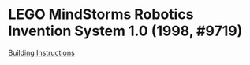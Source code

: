 # LEGO MindStorms Robotics Invention System 1.0 (1998, #9719)

[Building Instructions](https://www.lego.com/biassets/bi/4122118.pdf)
